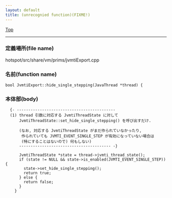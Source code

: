 ```yaml
---
layout: default
title: (unrecognied function)(FIXME!)
---
```

[Top](../index.html)

--- 
### 定義場所(file name)
hotspot/src/share/vm/prims/jvmtiExport.cpp

### 名前(function name)
```
bool JvmtiExport::hide_single_stepping(JavaThread *thread) {
```

### 本体部(body)
```
  {- -------------------------------------------
  (1) thread 引数に対応する JvmtiThreadState に対して
      JvmtiThreadState::set_hide_single_stepping() を呼び出すだけ.
    
      (なお, 対応する JvmtiThreadState がまだ作られていなかったり, 
       作られていても JVMTI_EVENT_SINGLE_STEP が有効になっていない場合は
       (特にすることはないので) 何もしない)
      ---------------------------------------- -}

	  JvmtiThreadState *state = thread->jvmti_thread_state();
	  if (state != NULL && state->is_enabled(JVMTI_EVENT_SINGLE_STEP)) {
	    state->set_hide_single_stepping();
	    return true;
	  } else {
	    return false;
	  }
	}
	
```


